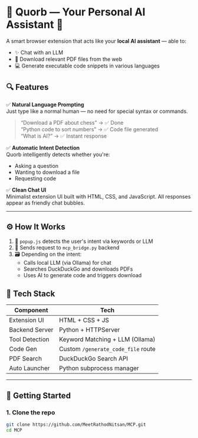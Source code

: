 # 🧠 Quorb — Your Personal AI Assistant 🚀

A smart browser extension that acts like your **local AI assistant** — able to:
- ✨ Chat with an LLM
- 📄 Download relevant PDF files from the web
- 💻 Generate executable code snippets in various languages

## 🔍 Features

✅ **Natural Language Prompting**  
Just type like a normal human — no need for special syntax or commands.  
> “Download a PDF about chess” → ✅ Done  
> “Python code to sort numbers” → ✅ Code file generated  
> “What is AI?” → ✅ Instant response

✅ **Automatic Intent Detection**  
Quorb intelligently detects whether you're:
- Asking a question
- Wanting to download a file
- Requesting code

✅ **Clean Chat UI**  
Minimalist extension UI built with HTML, CSS, and JavaScript. All responses appear as friendly chat bubbles.

---

## ⚙️ How It Works

1. 🧠 `popup.js` detects the user's intent via keywords or LLM
2. 📡 Sends request to `mcp_bridge.py` backend
3. 🗃️ Depending on the intent:
   - Calls local LLM (via Ollama) for chat
   - Searches DuckDuckGo and downloads PDFs
   - Uses AI to generate code and triggers download


## 🧪 Tech Stack

| Component       | Tech                              |
|----------------|-----------------------------------|
| Extension UI    | HTML + CSS + JS                   |
| Backend Server  | Python + HTTPServer               |
| Tool Detection  | Keyword Matching + LLM (Ollama)   |
| Code Gen        | Custom `/generate_code_file` route|
| PDF Search      | DuckDuckGo Search API             |
| Auto Launcher   | Python subprocess manager         |

---

## 🚀 Getting Started

### 1. Clone the repo
```bash
git clone https://github.com/MeetRathodNitsan/MCP.git
cd MCP
```
